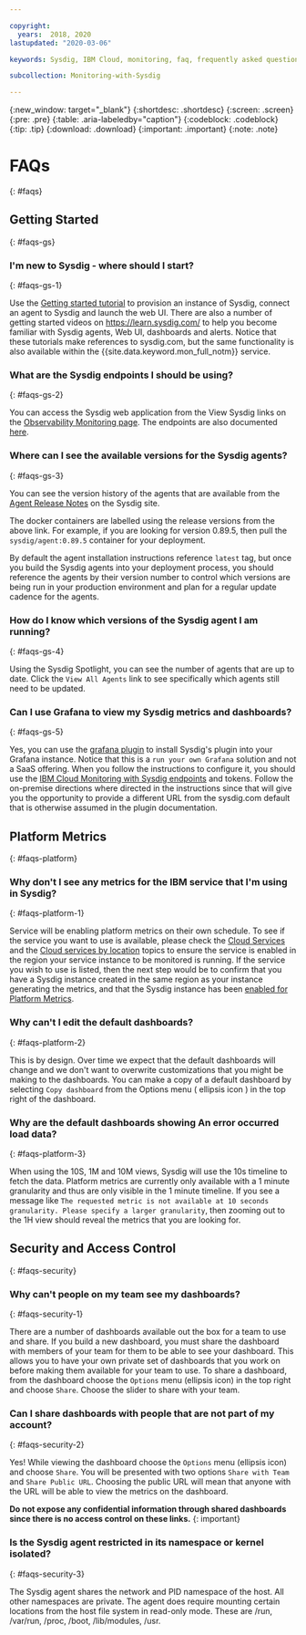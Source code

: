 ```yaml
---

copyright:
  years:  2018, 2020
lastupdated: "2020-03-06"

keywords: Sysdig, IBM Cloud, monitoring, faq, frequently asked questions

subcollection: Monitoring-with-Sysdig

---
```


{:new_window: target="_blank"}
{:shortdesc: .shortdesc}
{:screen: .screen}
{:pre: .pre}
{:table: .aria-labeledby="caption"}
{:codeblock: .codeblock}
{:tip: .tip}
{:download: .download}
{:important: .important}
{:note: .note}

# FAQs
{: #faqs}

## Getting Started
{: #faqs-gs}

### I'm new to Sysdig - where should I start?
{: #faqs-gs-1}

Use the [Getting started tutorial](/docs/Monitoring-with-Sysdig?topic=Monitoring-with-Sysdig-getting-started#prereqs) to provision an instance of Sysdig, connect an agent to Sysdig and launch the web UI.  There are also a number of getting started videos on https://learn.sysdig.com/ to help you become familiar with Sysdig agents, Web UI, dashboards and alerts. Notice that these tutorials make references to sysdig.com, but the same functionality is also available within the {{site.data.keyword.mon_full_notm}} service.

### What are the Sysdig endpoints I should be using?
{: #faqs-gs-2}

You can access the Sysdig web application from the View Sysdig links on the [Observability Monitoring page](https://cloud.ibm.com/observe/monitoring).  The endpoints are also documented [here](/docs/Monitoring-with-Sysdig?topic=Monitoring-with-Sysdig-endpoints).

### Where can I see the available versions for the Sysdig agents?
{: #faqs-gs-3}

You can see the version history of the agents that are available from the [Agent Release Notes](https://docs.sysdig.com/en/sysdig-agent-release-notes.html) on the Sysdig site.

The docker containers are labelled using the release versions from the above link.  For example, if you are looking for version 0.89.5, then pull the `sysdig/agent:0.89.5` container for your deployment.

By default the agent installation instructions reference `latest` tag, but once you build the Sysdig agents into your deployment process, you should reference the agents by their version number to control which versions are being run in your production environment and plan for a regular update cadence for the agents.

### How do I know which versions of the Sysdig agent I am running?
{: #faqs-gs-4}

Using the Sysdig Spotlight, you can see the number of agents that are up to date.  Click the `View All Agents` link to see specifically which agents still need to be updated.

### Can I use Grafana to view my Sysdig metrics and dashboards?
{: #faqs-gs-5}

Yes, you can use the [grafana plugin](https://github.com/draios/grafana-sysdig-datasource) to install Sysdig's plugin into your Grafana instance.  Notice that this is a `run your own Grafana` solution and not a SaaS offering.  When you follow the instructions to configure it, you should use the [IBM Cloud Monitoring with Sysdig endpoints](/docs/Monitoring-with-Sysdig?topic=Monitoring-with-Sysdig-endpoints) and tokens.  Follow the on-premise directions where directed in the instructions since that will give you the opportunity to provide a different URL from the sysdig.com default that is otherwise assumed in the plugin documentation.


## Platform Metrics
{: #faqs-platform}

### Why don't I see any metrics for the IBM service that I'm using in Sysdig?
{: #faqs-platform-1}

Service will be enabling platform metrics on their own schedule.  To see if the service you want to use is available, please check the [Cloud Services](/docs/Monitoring-with-Sysdig?topic=Monitoring-with-Sysdig-cloud_services) and the [Cloud services by location](/docs/Monitoring-with-Sysdig?topic=Monitoring-with-Sysdig-cloud_services_locations) topics to ensure the service is enabled in the region your service instance to be monitored is running.  If the service you wish to use is listed, then the next step would be to confirm that you have a Sysdig instance created in the same region as your instance generating the metrics, and that the Sysdig instance has been [enabled for Platform Metrics](/docs/Monitoring-with-Sysdig?topic=Monitoring-with-Sysdig-platform_metrics_enabling).

### Why can't I edit the default dashboards?
{: #faqs-platform-2}

This is by design. Over time we expect that the default dashboards will change and we don't want to overwrite customizations that you might be making to the dashboards.  You can make a copy of a default dashboard by selecting `Copy dashboard` from the Options menu ( ellipsis icon ) in the top right of the dashboard.

### Why are the default dashboards showing An error occurred load data?
{: #faqs-platform-3}

When using the 10S, 1M and 10M views, Sysdig will use the 10s timeline to fetch the data.  Platform metrics are currently only available with a 1 minute granularity and thus are only visible in the 1 minute timeline.  If you see a message like `The requested metric is not available at 10 seconds granularity. Please specify a larger granularity`, then zooming out to the 1H view should reveal the metrics that you are looking for.

## Security and Access Control
{: #faqs-security}

### Why can't people on my team see my dashboards?
{: #faqs-security-1}

There are a number of dashboards available out the box for a team to use and share.  If you build a new dashboard, you must share the dashboard with members of your team for them to be able to see your dashboard.  This allows you to have your own private set of dashboards that you work on before making them available for your team to use.  To share a dashboard, from the dashboard choose the `Options` menu (ellipsis icon) in the top right and choose `Share`.  Choose the slider to share with your team.

### Can I share dashboards with people that are not part of my account?
{: #faqs-security-2}

Yes!  While viewing the dashboard choose the `Options` menu (ellipsis icon) and choose `Share`.  You will be presented with two options `Share with Team` and `Share Public URL`.  Choosing the public URL will mean that anyone with the URL will be able to view the metrics on the dashboard.  

**Do not expose any confidential information through shared dashboards since there is no access control on these links.**
{: important}

### Is the Sysdig agent restricted in its namespace or kernel isolated?
{: #faqs-security-3}

The Sysdig agent shares the network and PID namespace of the host.  All other namespaces are private.
The agent does require mounting certain locations from the host file system in read-only mode. These are /run, /var/run, /proc, /boot, /lib/modules, /usr.
